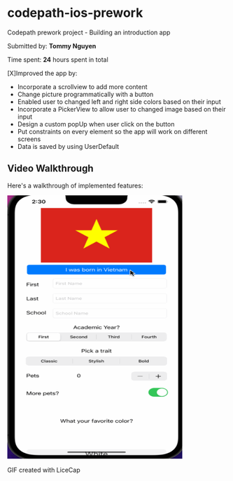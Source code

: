 # codepath-ios-prework
Codepath prework project - Building an introduction app

Submitted by: **Tommy Nguyen**

Time spent: **24** hours spent in total

[X]Improved the app by:
- Incorporate a scrollview to add more content
- Change picture programmatically with a button
- Enabled user to changed left and right side colors based on their input
- Incorporate a PickerView to allow user to changed image based on their input
- Design a custom popUp when user click on the button
- Put constraints on every element so the app will work on different screens 
- Data is saved by using UserDefault

## Video Walkthrough

Here's a walkthrough of implemented features:

<img src='walkthrough.gif' title='Video Walkthrough' width='400' height='600' alt='Video Walkthrough' />

<!-- Replace this with whatever GIF tool you used! -->
GIF created with LiceCap  
<!-- Recommended tools:
[Kap](https://getkap.co/) for macOS
[ScreenToGif](https://www.screentogif.com/) for Windows
[peek](https://github.com/phw/peek) for Linux. -->
